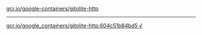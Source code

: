 [gcr.io/google-containers/gitolite-http](https://hub.docker.com/r/anjia0532/gitolite-http/tags/) 

----
[gcr.io/google_containers/gitolite-http:604c51b84bd5 √](https://hub.docker.com/r/anjia0532/gitolite-http/tags/)

